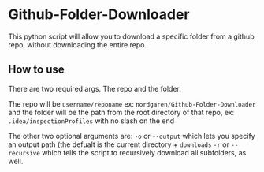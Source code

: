 # Github-Folder-Downloader
This python script will allow you to download a specific folder from a github repo, without downloading the entire repo.

## How to use
There are two required args. The repo and the folder.

The repo will be `username/reponame` ex: `nordgaren/Github-Folder-Downloader` and the folder will be the path from the root directory of that repo, 
ex: `.idea/inspectionProfiles` with no slash on the end  

The other two optional arguments are: 
`-o` or `--output` which lets you specify an output path (the defualt is the current directory + `downloads`
`-r` or `--recursive` which tells the script to recursively download all subfolders, as well.
